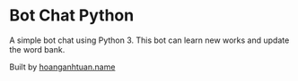 # Bot Chat Python

A simple bot chat using Python 3. This bot can learn new works and update the word bank.

Built by <a href="http://hoanganhtuan.name/" target="blank">hoanganhtuan.name</a>
